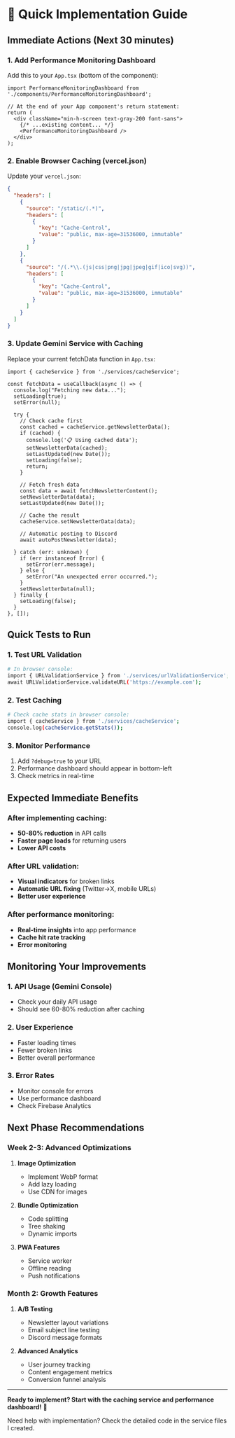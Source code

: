 # 🚀 Quick Implementation Guide

## Immediate Actions (Next 30 minutes)

### 1. Add Performance Monitoring Dashboard
Add this to your `App.tsx` (bottom of the component):

```tsx
import PerformanceMonitoringDashboard from './components/PerformanceMonitoringDashboard';

// At the end of your App component's return statement:
return (
  <div className="min-h-screen text-gray-200 font-sans">
    {/* ...existing content... */}
    <PerformanceMonitoringDashboard />
  </div>
);
```

### 2. Enable Browser Caching (vercel.json)
Update your `vercel.json`:

```json
{
  "headers": [
    {
      "source": "/static/(.*)",
      "headers": [
        {
          "key": "Cache-Control",
          "value": "public, max-age=31536000, immutable"
        }
      ]
    },
    {
      "source": "/(.*\\.(js|css|png|jpg|jpeg|gif|ico|svg))",
      "headers": [
        {
          "key": "Cache-Control", 
          "value": "public, max-age=31536000, immutable"
        }
      ]
    }
  ]
}
```

### 3. Update Gemini Service with Caching
Replace your current fetchData function in `App.tsx`:

```tsx
import { cacheService } from './services/cacheService';

const fetchData = useCallback(async () => {
  console.log("Fetching new data...");
  setLoading(true);
  setError(null);
  
  try {
    // Check cache first
    const cached = cacheService.getNewsletterData();
    if (cached) {
      console.log('📋 Using cached data');
      setNewsletterData(cached);
      setLastUpdated(new Date());
      setLoading(false);
      return;
    }

    // Fetch fresh data
    const data = await fetchNewsletterContent();
    setNewsletterData(data);
    setLastUpdated(new Date());

    // Cache the result
    cacheService.setNewsletterData(data);

    // Automatic posting to Discord
    await autoPostNewsletter(data);

  } catch (err: unknown) {
    if (err instanceof Error) {
      setError(err.message);
    } else {
      setError("An unexpected error occurred.");
    }
    setNewsletterData(null);
  } finally {
    setLoading(false);
  }
}, []);
```

## Quick Tests to Run

### 1. Test URL Validation
```bash
# In browser console:
import { URLValidationService } from './services/urlValidationService';
await URLValidationService.validateURL('https://example.com');
```

### 2. Test Caching
```bash
# Check cache stats in browser console:
import { cacheService } from './services/cacheService';
console.log(cacheService.getStats());
```

### 3. Monitor Performance
1. Add `?debug=true` to your URL
2. Performance dashboard should appear in bottom-left
3. Check metrics in real-time

## Expected Immediate Benefits

### After implementing caching:
- **50-80% reduction** in API calls
- **Faster page loads** for returning users
- **Lower API costs**

### After URL validation:
- **Visual indicators** for broken links
- **Automatic URL fixing** (Twitter→X, mobile URLs)
- **Better user experience**

### After performance monitoring:
- **Real-time insights** into app performance
- **Cache hit rate tracking**
- **Error monitoring**

## Monitoring Your Improvements

### 1. API Usage (Gemini Console)
- Check your daily API usage
- Should see 60-80% reduction after caching

### 2. User Experience
- Faster loading times
- Fewer broken links
- Better overall performance

### 3. Error Rates
- Monitor console for errors
- Use performance dashboard
- Check Firebase Analytics

## Next Phase Recommendations

### Week 2-3: Advanced Optimizations
1. **Image Optimization**
   - Implement WebP format
   - Add lazy loading
   - Use CDN for images

2. **Bundle Optimization**
   - Code splitting
   - Tree shaking
   - Dynamic imports

3. **PWA Features**
   - Service worker
   - Offline reading
   - Push notifications

### Month 2: Growth Features
1. **A/B Testing**
   - Newsletter layout variations
   - Email subject line testing
   - Discord message formats

2. **Advanced Analytics**
   - User journey tracking
   - Content engagement metrics
   - Conversion funnel analysis

---

**Ready to implement? Start with the caching service and performance dashboard!** 🚀

Need help with implementation? Check the detailed code in the service files I created.

